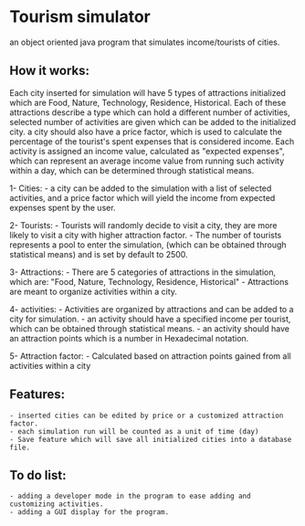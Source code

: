 # Tourism simulator
 an object oriented java program that simulates income/tourists of cities.
## How it works:
 Each city inserted for simulation will have 5 types of attractions initialized which are Food, Nature, Technology, Residence, Historical. Each of these attractions describe a type which can hold a different number of activities, selected  number of activities are given which can be added to the initialized city. a city should also have a price factor, which is used to calculate the percentage of the tourist's spent expenses that is considered income. Each activity is assigned an income value, calculated as "expected expenses", which can represent an average income value from running such activity within a day, which can be determined through statistical means.

 1- Cities:
    - a city can be added to the simulation with a list of selected activities, and a price factor which will yield the income from expected expenses spent by the user.
    
 2- Tourists:
    - Tourists will randomly decide to visit a city, they are more likely to visit a city with higher attraction factor.
    - The number of tourists represents a pool to enter the simulation, (which can be obtained through statistical means) and is set by default to 2500.
    
 3- Attractions:
    - There are 5 categories of attractions in the simulation, which are: "Food, Nature, Technology, Residence, Historical"
    - Attractions are meant to organize activities within a city.
    
 4- activities:
    - Activities are organized by attractions and can be added to a city for simulation.
    - an activity should have a specified income per tourist, which can be obtained through statistical means.
    - an activity should have an attraction points which is a number in Hexadecimal notation.
    
  5- Attraction factor:
    - Calculated based on attraction points gained from all activities within a city

## Features:
    - inserted cities can be edited by price or a customized attraction factor.
    - each simulation run will be counted as a unit of time (day)
    - Save feature which will save all initialized cities into a database file.
## To do list:
    - adding a developer mode in the program to ease adding and customizing activities.
    - adding a GUI display for the program.
